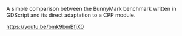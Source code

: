 A simple comparison between the BunnyMark benchmark written in GDScript and its direct adaptation to a CPP module.

https://youtu.be/bmk9bmBfjX0
